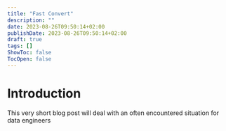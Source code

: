 ```yaml
---
title: "Fast Convert"
description: ""
date: 2023-08-26T09:50:14+02:00
publishDate: 2023-08-26T09:50:14+02:00
draft: true
tags: []
ShowToc: false
TocOpen: false
---
```


# Introduction

This very short blog post will deal with an often encountered situation for data engineers
